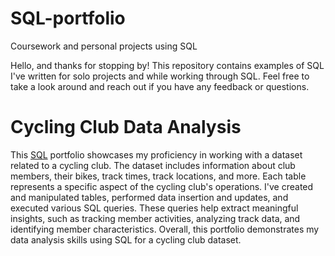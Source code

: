# SQL-portfolio
Coursework and personal projects using SQL


Hello, and thanks for stopping by! This repository contains examples of SQL I've written for solo projects and while working through SQL. Feel free to take a look around and reach out if you have any feedback or questions.

# Cycling Club Data Analysis

This [SQL](Cycling%20Club%20Data%20Analysis.sql) portfolio showcases my proficiency in working with a dataset related to a cycling club. The dataset includes information about club members, their bikes, track times, track locations, and more. Each table represents a specific aspect of the cycling club's operations. I've created and manipulated tables, performed data insertion and updates, and executed various SQL queries. These queries help extract meaningful insights, such as tracking member activities, analyzing track data, and identifying member characteristics. Overall, this portfolio demonstrates my data analysis skills using SQL for a cycling club dataset.
